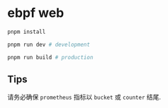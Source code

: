 # ebpf web

```sh
pnpm install
```

```sh
pnpm run dev # development
```

```sh
pnpm run build # production
```

## Tips

请务必确保 `prometheus` 指标以 `bucket` 或 `counter` 结尾.

